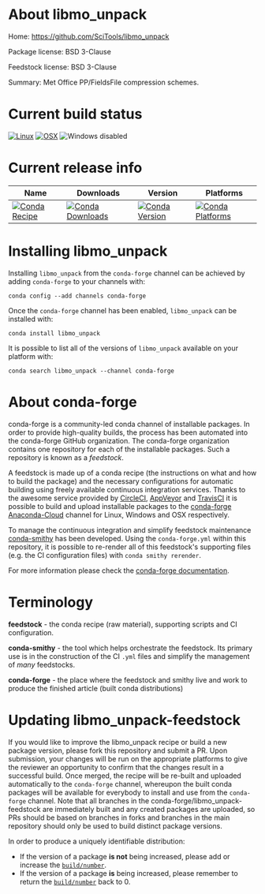 About libmo_unpack
==================

Home: https://github.com/SciTools/libmo_unpack

Package license: BSD 3-Clause

Feedstock license: BSD 3-Clause

Summary: Met Office PP/FieldsFile compression schemes.



Current build status
====================

[![Linux](https://img.shields.io/circleci/project/github/conda-forge/libmo_unpack-feedstock/master.svg?label=Linux)](https://circleci.com/gh/conda-forge/libmo_unpack-feedstock)
[![OSX](https://img.shields.io/travis/conda-forge/libmo_unpack-feedstock/master.svg?label=macOS)](https://travis-ci.org/conda-forge/libmo_unpack-feedstock)
![Windows disabled](https://img.shields.io/badge/Windows-disabled-lightgrey.svg)

Current release info
====================

| Name | Downloads | Version | Platforms |
| --- | --- | --- | --- |
| [![Conda Recipe](https://img.shields.io/badge/recipe-libmo_unpack-green.svg)](https://anaconda.org/conda-forge/libmo_unpack) | [![Conda Downloads](https://img.shields.io/conda/dn/conda-forge/libmo_unpack.svg)](https://anaconda.org/conda-forge/libmo_unpack) | [![Conda Version](https://img.shields.io/conda/vn/conda-forge/libmo_unpack.svg)](https://anaconda.org/conda-forge/libmo_unpack) | [![Conda Platforms](https://img.shields.io/conda/pn/conda-forge/libmo_unpack.svg)](https://anaconda.org/conda-forge/libmo_unpack) |

Installing libmo_unpack
=======================

Installing `libmo_unpack` from the `conda-forge` channel can be achieved by adding `conda-forge` to your channels with:

```
conda config --add channels conda-forge
```

Once the `conda-forge` channel has been enabled, `libmo_unpack` can be installed with:

```
conda install libmo_unpack
```

It is possible to list all of the versions of `libmo_unpack` available on your platform with:

```
conda search libmo_unpack --channel conda-forge
```


About conda-forge
=================

conda-forge is a community-led conda channel of installable packages.
In order to provide high-quality builds, the process has been automated into the
conda-forge GitHub organization. The conda-forge organization contains one repository
for each of the installable packages. Such a repository is known as a *feedstock*.

A feedstock is made up of a conda recipe (the instructions on what and how to build
the package) and the necessary configurations for automatic building using freely
available continuous integration services. Thanks to the awesome service provided by
[CircleCI](https://circleci.com/), [AppVeyor](https://www.appveyor.com/)
and [TravisCI](https://travis-ci.org/) it is possible to build and upload installable
packages to the [conda-forge](https://anaconda.org/conda-forge)
[Anaconda-Cloud](https://anaconda.org/) channel for Linux, Windows and OSX respectively.

To manage the continuous integration and simplify feedstock maintenance
[conda-smithy](https://github.com/conda-forge/conda-smithy) has been developed.
Using the ``conda-forge.yml`` within this repository, it is possible to re-render all of
this feedstock's supporting files (e.g. the CI configuration files) with ``conda smithy rerender``.

For more information please check the [conda-forge documentation](https://conda-forge.org/docs/).

Terminology
===========

**feedstock** - the conda recipe (raw material), supporting scripts and CI configuration.

**conda-smithy** - the tool which helps orchestrate the feedstock.
                   Its primary use is in the construction of the CI ``.yml`` files
                   and simplify the management of *many* feedstocks.

**conda-forge** - the place where the feedstock and smithy live and work to
                  produce the finished article (built conda distributions)


Updating libmo_unpack-feedstock
===============================

If you would like to improve the libmo_unpack recipe or build a new
package version, please fork this repository and submit a PR. Upon submission,
your changes will be run on the appropriate platforms to give the reviewer an
opportunity to confirm that the changes result in a successful build. Once
merged, the recipe will be re-built and uploaded automatically to the
`conda-forge` channel, whereupon the built conda packages will be available for
everybody to install and use from the `conda-forge` channel.
Note that all branches in the conda-forge/libmo_unpack-feedstock are
immediately built and any created packages are uploaded, so PRs should be based
on branches in forks and branches in the main repository should only be used to
build distinct package versions.

In order to produce a uniquely identifiable distribution:
 * If the version of a package **is not** being increased, please add or increase
   the [``build/number``](https://conda.io/docs/user-guide/tasks/build-packages/define-metadata.html#build-number-and-string).
 * If the version of a package **is** being increased, please remember to return
   the [``build/number``](https://conda.io/docs/user-guide/tasks/build-packages/define-metadata.html#build-number-and-string)
   back to 0.
